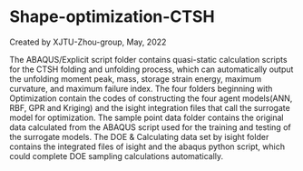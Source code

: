 # Shape-optimization-CTSH
Created by XJTU-Zhou-group, May, 2022


The ABAQUS/Explicit script folder contains quasi-static calculation scripts for the CTSH folding and unfolding process, which can automatically output the unfolding moment peak, mass, storage strain energy, maximum curvature, and maximum failure index.
The four folders beginning with Optimization contain the codes of constructing the four agent models(ANN, RBF, GPR and Kriging) and the isight integration files that call the surrogate model for optimization.
The sample point data folder contains the original data calculated from the ABAQUS script used for the training and testing of the surrogate models.
The DOE & Calculating data set by isight folder contains the integrated files of isight and the abaqus python script, which could complete DOE sampling calculations automatically.
